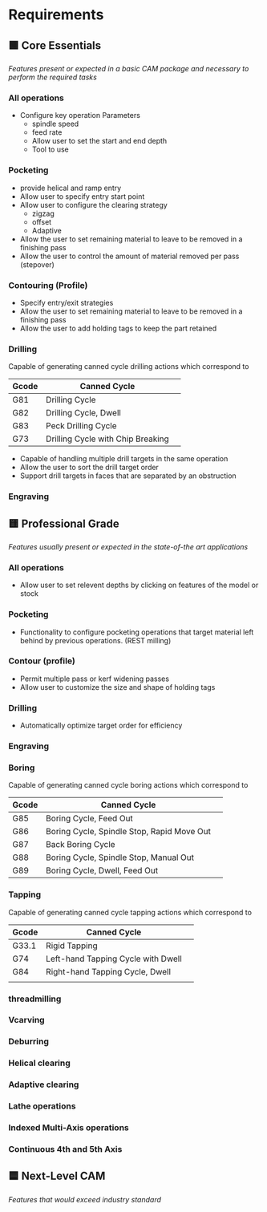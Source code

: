 # Requirements
## 🟩 Core Essentials
*Features present or expected in a basic CAM package and necessary to perform the required tasks*

### All operations
- Configure key operation Parameters
	- spindle speed
	- feed rate
    - Allow user to set the start and end depth
    - Tool to use

### Pocketing
- provide helical and ramp entry
- Allow user to specify entry start point
- Allow user to configure the clearing strategy
    - zigzag
    - offset
    - Adaptive
- Allow the user to set remaining material to leave to be removed in a
  finishing pass
- Allow the user to control the amount of material removed per pass (stepover)

### Contouring (Profile)
- Specify entry/exit strategies
- Allow the user to set remaining material to leave to be removed in a
finishing pass
- Allow the user to add holding tags to keep the part retained

### Drilling
Capable of generating canned cycle drilling actions which correspond to

| Gcode | Canned Cycle                      |     |
|-------|-----------------------------------|-----|
| G81   | Drilling Cycle                    |     |
| G82   | Drilling Cycle, Dwell             |     |
| G83   | Peck Drilling Cycle               |     |
| G73   | Drilling Cycle with Chip Breaking |     |

- Capable of handling multiple drill targets in the same operation
- Allow the user to sort the drill target order
- Support drill targets in faces that are separated by an obstruction


### Engraving


## 🟨 Professional Grade
*Features usually present or expected in the state-of-the art applications*

### All operations
- Allow user to set relevent depths by clicking on features of the model or
  stock

### Pocketing
- Functionality to configure pocketing operations that target material left
  behind by previous operations.  (REST milling)

### Contour (profile)
- Permit multiple pass or kerf widening passes
- Allow user to customize the size and shape of holding tags

### Drilling
- Automatically optimize target order for efficiency

### Engraving

### Boring
Capable of generating canned cycle boring actions which correspond to

| Gcode | Canned Cycle                               |     |
|-------|-----------------------------------|-----|
| G85   | Boring Cycle, Feed Out                     |     |
| G86   | Boring Cycle, Spindle Stop, Rapid Move Out |     |
| G87   | Back Boring Cycle                          |     |
| G88   | Boring Cycle, Spindle Stop, Manual Out     |     |
| G89   | Boring Cycle, Dwell, Feed Out              |     |

### Tapping
Capable of generating canned cycle tapping actions which correspond to

| Gcode | Canned Cycle                       |     |
|-------|-----------------------------------|-----|
| G33.1 | Rigid Tapping                      |     |
| G74   | Left-hand Tapping Cycle with Dwell |     |
| G84   | Right-hand Tapping Cycle, Dwell    |     |
|       |                                    |     |

### threadmilling

### Vcarving

### Deburring

### Helical clearing

### Adaptive clearing

### Lathe operations

### Indexed Multi-Axis operations

### Continuous 4th and 5th Axis

## 🟦 Next-Level CAM
*Features that would exceed industry standard*

